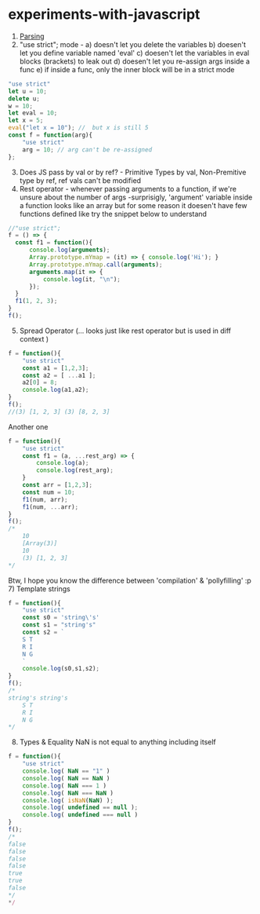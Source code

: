 # experiments-with-javascript

1) [Parsing](https://bitsofco.de/async-vs-defer/#:~:targetText=The%20defer%20attribute%20tells%20the,document%20has%20been%20fully%20parsed.&targetText=Like%20an%20asynchronously%20loaded%20script,HTML%20document%20is%20still%20parsing.)
2) "use strict"; mode - 
    a) doesn't let you delete the variables 
    b) doesen't let you define variable named 'eval'
    c) doesen't let the variables in eval blocks (brackets) to leak out
    d) doesen't let you re-assign args inside a func
    e) if inside a func, only the inner block will be in a strict mode
```javascript
"use strict"
let u = 10;
delete u;
w = 10; 
let eval = 10; 
let x = 5;
eval("let x = 10"); //  but x is still 5
const f = function(arg){
    "use strict"
    arg = 10; // arg can't be re-assigned
};

```
3) Does JS pass by val or by ref? - Primitive Types by val, Non-Premitive type by ref, ref vals can't be modified
4) Rest operator - whenever passing arguments to a function, if we're unsure about the number of args
 -surprisigly, 'argument' variable inside a function looks like an array but for some reason it doesen't have few functions defined like 
 try the snippet below to understand
 ```javascript
 //"use strict";
f = () => {
   const f1 = function(){
       console.log(arguments);
       Array.prototype.mYmap = (it) => { console.log('Hi'); }
       Array.prototype.mYmap.call(arguments);
       arguments.map(it => {
           console.log(it, "\n");
       });
   }
   f1(1, 2, 3);
}
f();
```
5) Spread Operator (... looks just like rest operator but is used in diff context )
```javascript
f = function(){
    "use strict"
    const a1 = [1,2,3];
    const a2 = [ ...a1 ];
    a2[0] = 8;
    console.log(a1,a2);
}
f();
//(3) [1, 2, 3] (3) [8, 2, 3]
```
Another one
```javascript
f = function(){
    "use strict"
    const f1 = (a, ...rest_arg) => {
        console.log(a);
        console.log(rest_arg);
    }
    const arr = [1,2,3];
    const num = 10;
    f1(num, arr);
    f1(num, ...arr);
}
f();
/*
    10
    [Array(3)]
    10
    (3) [1, 2, 3]
*/
```
Btw, I hope you know the difference between 'compilation' & 'pollyfilling' :p
7) Template strings
```javascript
f = function(){
    "use strict"
    const s0 = 'string\'s'
    const s1 = "string's"
    const s2 = `
    S T 
    R I
    N G
    `
    console.log(s0,s1,s2);
}
f();
/*
string's string's 
    S T 
    R I
    N G
*/
```
8) Types & Equality 
NaN is not equal to anything including itself
```javascript
f = function(){
    "use strict"
    console.log( NaN == "1" )
    console.log( NaN == NaN )
    console.log( NaN === 1 )
    console.log( NaN === NaN )
    console.log( isNaN(NaN) );
    console.log( undefined == null );
    console.log( undefined === null )
}
f();
/*
false
false
false
false
true
true
false
*/
*/
```
